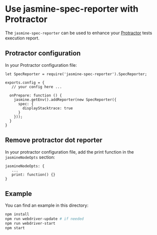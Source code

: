 Use jasmine-spec-reporter with Protractor
=========================================
The `jasmine-spec-reporter` can be used to enhance your [Protractor](https://github.com/angular/protractor) tests execution report.

## Protractor configuration
In your Protractor configuration file:

```node
let SpecReporter = require('jasmine-spec-reporter').SpecReporter;

exports.config = {
   // your config here ...

  onPrepare: function () {
    jasmine.getEnv().addReporter(new SpecReporter({
      spec: {
        displayStacktrace: true
      }
    }));
  }
}
```

## Remove protractor dot reporter
In your protractor configuration file, add the print function in the `jasmineNodeOpts` section:

```node
jasmineNodeOpts: {
   ...
   print: function() {}
}
```

## Example

You can find an example in this directory:

```sh
npm install
npm run webdriver-update # if needed
npm run webdriver-start
npm start
```
